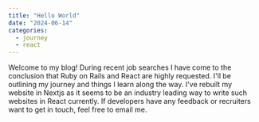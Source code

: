 ```yaml
---
title: "Hello World"
date: "2024-06-14"
categories:
  - journey
  - react
---
```


Welcome to my blog!
During recent job searches I have come to the conclusion that Ruby on Rails and React are highly requested.
I'll be outlining my journey and things I learn along the way.
I've rebuilt my website in Nextjs as it seems to be an industry leading way to write such websites in React currently.
If developers have any feedback or recruiters want to get in touch, feel free to email me.
